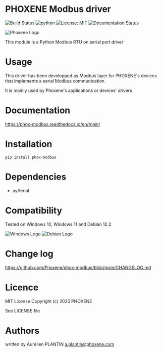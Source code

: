 # PHOXENE Modbus driver

![Build Status](https://img.shields.io/pypi/v/phox_modbus.svg)
![python](https://img.shields.io/pypi/pyversions/phox_modbus.svg)
[![License: MIT](https://img.shields.io/badge/License-MIT-yellow.svg)](https://opensource.org/licenses/MIT)
[![Documentation Status](https://readthedocs.org/projects/phox-modbus/badge/?version=main)](https://phox-modbus.readthedocs.io/)

![Phoxene Logo](https://www.phoxene.com/wp-content/uploads/2024/06/logo_phoxene_160x89.png)

This module is a Python Modbus RTU on serial port driver

# Usage
This driver has been developped as Modbus layer for PHOXENE's devices that
implements a serial Modbus communication.

It is mainly used by Phoxene's applications or devices' drivers 

# Documentation
https://phox-modbus.readthedocs.io/en/main/

# Installation
```shell
pip install phox-modbus
```

# Dependencies
* pySerial

# Compatibility
Tested on Windows 10, Windows 11 and Debian 12.2

![Windows Logo](https://img.shields.io/badge/Windows-0078D6?style=for-the-badge&logo=windows&logoColor=white)
![Debian Logo](https://img.shields.io/badge/Debian-A81D33?style=for-the-badge&logo=debian&logoColor=white)

# Change log
https://github.com/Phoxene/phox-modbus/blob/main/CHANGELOG.md

# Licence
MIT License Copyright (c) 2025 PHOXENE

See LICENSE file

# Authors
written by Aurélien PLANTIN <a.plantin@phoxene.com>